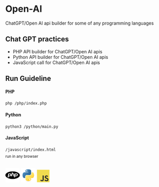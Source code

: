# Open-AI
ChatGPT/Open AI api builder for some of any programming languages

## **Chat GPT practices**
- PHP API builder for ChatGPT/Open AI apis
- Python API builder for ChatGPT/Open AI apis
- JavaScript call for ChatGPT/Open AI apis

## Run Guideline
#### **PHP** 
<code>php /php/index.php</code>
#### **Python** 
<code>python3 /python/main.py</code>
#### **JavaScript** 
<code>/javascript/index.html</code>
<br><sub>run in any browser</sub>

##
<div>
<img src="https://github.com/devicons/devicon/blob/master/icons/php/php-plain.svg" widht="45" height="45">
<img src="https://github.com/devicons/devicon/blob/master/icons/python/python-original.svg" widht="45" height="45">
<img src="https://github.com/devicons/devicon/blob/master/icons/javascript/javascript-original.svg" widht="40" height="40">
</div>
